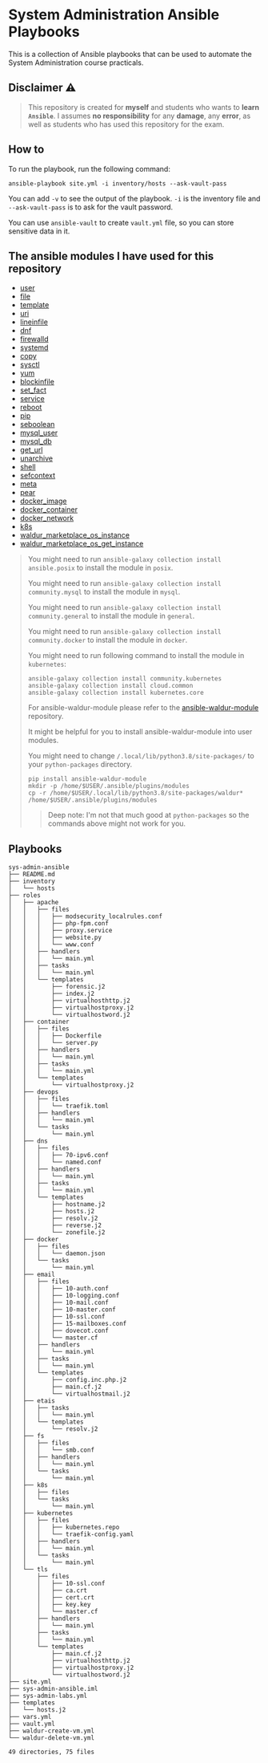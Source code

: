 # System Administration Ansible Playbooks

This is a collection of Ansible playbooks that can be used to automate the System Administration course practicals.

## Disclaimer ⚠️

>This repository is created for **myself** and students who wants to **learn `Ansible`**. 
>I assumes **no responsibility** for any **damage**, any **error**, as well as students who has used this repository for the exam.

## How to

To run the playbook, run the following command:
```shell
ansible-playbook site.yml -i inventory/hosts --ask-vault-pass
```

You can add `-v` to see the output of the playbook. `-i` is the inventory file and `--ask-vault-pass` is to ask for the vault password.

You can use `ansible-vault` to create `vault.yml` file, so you can store sensitive data in it.

## The ansible modules I have used for this repository
- [user](https://docs.ansible.com/ansible/latest/collections/ansible/builtin/user_module.html)
- [file](https://docs.ansible.com/ansible/latest/collections/ansible/builtin/file_module.html)
- [template](https://docs.ansible.com/ansible/latest/collections/ansible/builtin/template_module.html)
- [uri](https://docs.ansible.com/ansible/latest/collections/ansible/builtin/uri_module.html)
- [lineinfile](https://docs.ansible.com/ansible/latest/collections/ansible/builtin/lineinfile_module.html)
- [dnf](https://docs.ansible.com/ansible/latest/collections/ansible/builtin/dnf_module.html)
- [firewalld](https://docs.ansible.com/ansible/latest/collections/ansible/posix/firewalld_module.html)
- [systemd](https://docs.ansible.com/ansible/latest/collections/ansible/builtin/systemd_module.html)
- [copy](https://docs.ansible.com/ansible/latest/collections/ansible/builtin/copy_module.html)
- [sysctl](https://docs.ansible.com/ansible/latest/collections/ansible/posix/sysctl_module.html)
- [yum](https://docs.ansible.com/ansible/latest/collections/ansible/builtin/yum_module.html)
- [blockinfile](https://docs.ansible.com/ansible/latest/collections/ansible/builtin/blockinfile_module.html)
- [set_fact](https://docs.ansible.com/ansible/latest/collections/ansible/builtin/set_fact_module.html)
- [service](https://docs.ansible.com/ansible/latest/collections/ansible/builtin/service_module.html)
- [reboot](https://docs.ansible.com/ansible/latest/collections/ansible/builtin/reboot_module.html)
- [pip](https://docs.ansible.com/ansible/latest/collections/ansible/builtin/pip_module.html)
- [seboolean](https://docs.ansible.com/ansible/latest/collections/ansible/posix/seboolean_module.html)
- [mysql_user](https://docs.ansible.com/ansible/latest/collections/community/mysql/mysql_user_module.html)
- [mysql_db](https://docs.ansible.com/ansible/latest/collections/community/mysql/mysql_db_module.html)
- [get_url](https://docs.ansible.com/ansible/latest/collections/ansible/builtin/get_url_module.html)
- [unarchive](https://docs.ansible.com/ansible/latest/collections/ansible/builtin/unarchive_module.html)
- [shell](https://docs.ansible.com/ansible/latest/collections/ansible/builtin/shell_module.html)
- [sefcontext](https://docs.ansible.com/ansible/latest/collections/community/general/sefcontext_module.html)
- [meta](https://docs.ansible.com/ansible/latest/collections/ansible/builtin/meta_module.html)
- [pear](https://docs.ansible.com/ansible/latest/collections/community/general/pear_module.html)
- [docker_image](https://docs.ansible.com/ansible/latest/collections/community/docker/docker_image_module.html)
- [docker_container](https://docs.ansible.com/ansible/latest/collections/community/docker/docker_container_module.html)
- [docker_network](https://docs.ansible.com/ansible/latest/collections/community/docker/docker_network_module.html)
- [k8s](https://docs.ansible.com/ansible/latest/collections/kubernetes/core/k8s_module.html)
- [waldur_marketplace_os_instance](https://github.com/waldur/ansible-waldur-module/blob/develop/waldur_marketplace_os_instance.py)
- [waldur_marketplace_os_get_instance](https://github.com/waldur/ansible-waldur-module/blob/develop/waldur_marketplace_os_get_instance.py)

> You might need to run `ansible-galaxy collection install ansible.posix` to install the module in `posix`.
>
> You might need to run `ansible-galaxy collection install community.mysql` to install the module in `mysql`.
>
> You might need to run `ansible-galaxy collection install community.general` to install the module in `general`.
>
> You might need to run `ansible-galaxy collection install community.docker` to install the module in `docker`.
>
> You might need to run following command to install the module in `kubernetes`:
> ```shell
> ansible-galaxy collection install community.kubernetes
> ansible-galaxy collection install cloud.common
> ansible-galaxy collection install kubernetes.core
> ```
>
> For ansible-waldur-module please refer to the [ansible-waldur-module](https://github.com/waldur/ansible-waldur-module) repository.
> 
> It might be helpful for you to install ansible-waldur-module into user modules.
> 
> You might need to change `/.local/lib/python3.8/site-packages/` to your `python-packages` directory.
> ```shell
> pip install ansible-waldur-module
> mkdir -p /home/$USER/.ansible/plugins/modules
> cp -r /home/$USER/.local/lib/python3.8/site-packages/waldur* /home/$USER/.ansible/plugins/modules
> ```
> 
>> Deep note: I'm not that much good at `python-packages` so the commands above might not work for you.
> 


## Playbooks

```text
sys-admin-ansible
├── README.md
├── inventory
│   └── hosts
├── roles
│   ├── apache
│   │   ├── files
│   │   │   ├── modsecurity_localrules.conf
│   │   │   ├── php-fpm.conf
│   │   │   ├── proxy.service
│   │   │   ├── website.py
│   │   │   └── www.conf
│   │   ├── handlers
│   │   │   └── main.yml
│   │   ├── tasks
│   │   │   └── main.yml
│   │   └── templates
│   │       ├── forensic.j2
│   │       ├── index.j2
│   │       ├── virtualhosthttp.j2
│   │       ├── virtualhostproxy.j2
│   │       └── virtualhostword.j2
│   ├── container
│   │   ├── files
│   │   │   ├── Dockerfile
│   │   │   └── server.py
│   │   ├── handlers
│   │   │   └── main.yml
│   │   ├── tasks
│   │   │   └── main.yml
│   │   └── templates
│   │       └── virtualhostproxy.j2
│   ├── devops
│   │   ├── files
│   │   │   └── traefik.toml
│   │   ├── handlers
│   │   │   └── main.yml
│   │   └── tasks
│   │       └── main.yml
│   ├── dns
│   │   ├── files
│   │   │   ├── 70-ipv6.conf
│   │   │   └── named.conf
│   │   ├── handlers
│   │   │   └── main.yml
│   │   ├── tasks
│   │   │   └── main.yml
│   │   └── templates
│   │       ├── hostname.j2
│   │       ├── hosts.j2
│   │       ├── resolv.j2
│   │       ├── reverse.j2
│   │       └── zonefile.j2
│   ├── docker
│   │   ├── files
│   │   │   └── daemon.json
│   │   └── tasks
│   │       └── main.yml
│   ├── email
│   │   ├── files
│   │   │   ├── 10-auth.conf
│   │   │   ├── 10-logging.conf
│   │   │   ├── 10-mail.conf
│   │   │   ├── 10-master.conf
│   │   │   ├── 10-ssl.conf
│   │   │   ├── 15-mailboxes.conf
│   │   │   ├── dovecot.conf
│   │   │   └── master.cf
│   │   ├── handlers
│   │   │   └── main.yml
│   │   ├── tasks
│   │   │   └── main.yml
│   │   └── templates
│   │       ├── config.inc.php.j2
│   │       ├── main.cf.j2
│   │       └── virtualhostmail.j2
│   ├── etais
│   │   ├── tasks
│   │   │   └── main.yml
│   │   └── templates
│   │       └── resolv.j2
│   ├── fs
│   │   ├── files
│   │   │   └── smb.conf
│   │   ├── handlers
│   │   │   └── main.yml
│   │   └── tasks
│   │       └── main.yml
│   ├── k8s
│   │   ├── files
│   │   └── tasks
│   │       └── main.yml
│   ├── kubernetes
│   │   ├── files
│   │   │   ├── kubernetes.repo
│   │   │   └── traefik-config.yaml
│   │   ├── handlers
│   │   │   └── main.yml
│   │   └── tasks
│   │       └── main.yml
│   └── tls
│       ├── files
│       │   ├── 10-ssl.conf
│       │   ├── ca.crt
│       │   ├── cert.crt
│       │   ├── key.key
│       │   └── master.cf
│       ├── handlers
│       │   └── main.yml
│       ├── tasks
│       │   └── main.yml
│       └── templates
│           ├── main.cf.j2
│           ├── virtualhosthttp.j2
│           ├── virtualhostproxy.j2
│           └── virtualhostword.j2
├── site.yml
├── sys-admin-ansible.iml
├── sys-admin-labs.yml
├── templates
│   └── hosts.j2
├── vars.yml
├── vault.yml
├── waldur-create-vm.yml
└── waldur-delete-vm.yml

49 directories, 75 files
```
